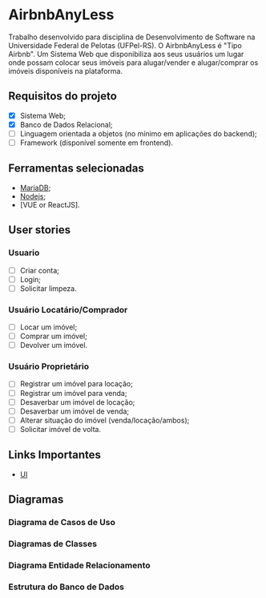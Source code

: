 # AirbnbAnyLess
Trabalho desenvolvido para disciplina de Desenvolvimento de Software na Universidade Federal de Pelotas (UFPel-RS). O AirbnbAnyLess é "Tipo Airbnb". Um Sistema Web que disponibiliza aos seus usuários um lugar onde possam colocar seus imóveis para alugar/vender e alugar/comprar os imóveis disponíveis na plataforma.

## Requisitos do projeto
- [x] Sistema Web;
- [x] Banco de Dados Relacional;
- [ ] Linguagem orientada a objetos (no mínimo em aplicações do backend);
- [ ] Framework (disponível somente em frontend).

## Ferramentas selecionadas
- [MariaDB](https://mariadb.org);
- [Nodejs](https://nodejs.org/en/);
- [VUE or ReactJS].

## User stories
### Usuario
- [ ] Criar conta;
- [ ] Login;
- [ ] Solicitar limpeza.

### Usuário Locatário/Comprador
- [ ] Locar um imóvel;
- [ ] Comprar um imóvel;
- [ ] Devolver um imóvel.

### Usuário Proprietário
- [ ] Registrar um imóvel para locação;
- [ ] Registrar um imóvel para venda;
- [ ] Desaverbar um imóvel de locação;
- [ ] Desaverbar um imóvel de venda;
- [ ] Alterar situação do imóvel (venda/locação/ambos);
- [ ] Solicitar imóvel de volta.

## Links Importantes
- [UI](https://www.figma.com/file/6qkOFYaCl58t0HABiNtkwv/AirbnbAnyLess?node-id=0%3A1)


## Diagramas

### Diagrama de Casos de Uso


### Diagramas de Classes


### Diagrama Entidade Relacionamento


### Estrutura do Banco de Dados

